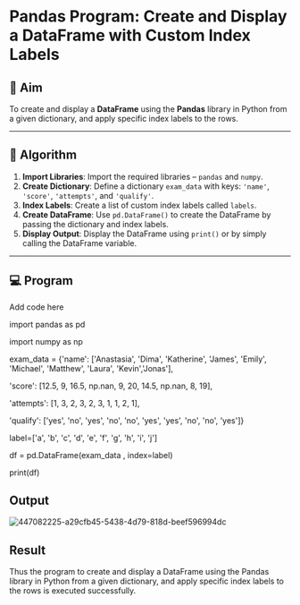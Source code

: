 # Pandas Program: Create and Display a DataFrame with Custom Index Labels

## 🎯 Aim

To create and display a **DataFrame** using the **Pandas** library in Python from a given dictionary, and apply specific index labels to the rows.

---

## 🧠 Algorithm

1. **Import Libraries**: Import the required libraries – `pandas` and `numpy`.
2. **Create Dictionary**: Define a dictionary `exam_data` with keys: `'name'`, `'score'`, `'attempts'`, and `'qualify'`.
3. **Index Labels**: Create a list of custom index labels called `labels`.
4. **Create DataFrame**: Use `pd.DataFrame()` to create the DataFrame by passing the dictionary and index labels.
5. **Display Output**: Display the DataFrame using `print()` or by simply calling the DataFrame variable.

---

## 💻 Program
Add code here

import pandas as pd 

import numpy as np

exam_data  = {'name': ['Anastasia', 'Dima', 'Katherine', 'James', 'Emily', 'Michael', 'Matthew', 'Laura', 'Kevin','Jonas'], 

'score': [12.5, 9, 16.5, np.nan, 9, 20, 14.5, np.nan, 8, 19], 

'attempts': [1, 3, 2, 3, 2, 3, 1, 1, 2, 1], 

'qualify': ['yes', 'no', 'yes', 'no', 'no', 'yes', 'yes', 'no', 'no', 'yes']}

label=['a', 'b', 'c', 'd', 'e', 'f', 'g', 'h', 'i', 'j'] 

df = pd.DataFrame(exam_data , index=label) 

print(df)

## Output

![447082225-a29cfb45-5438-4d79-818d-beef596994dc](https://github.com/user-attachments/assets/8a5d08dd-a4e2-4964-b49f-4f268a7985ba)


## Result

Thus the program to create and display a DataFrame using the Pandas library in Python from a given dictionary, and apply specific index labels to the rows is executed successfully.
